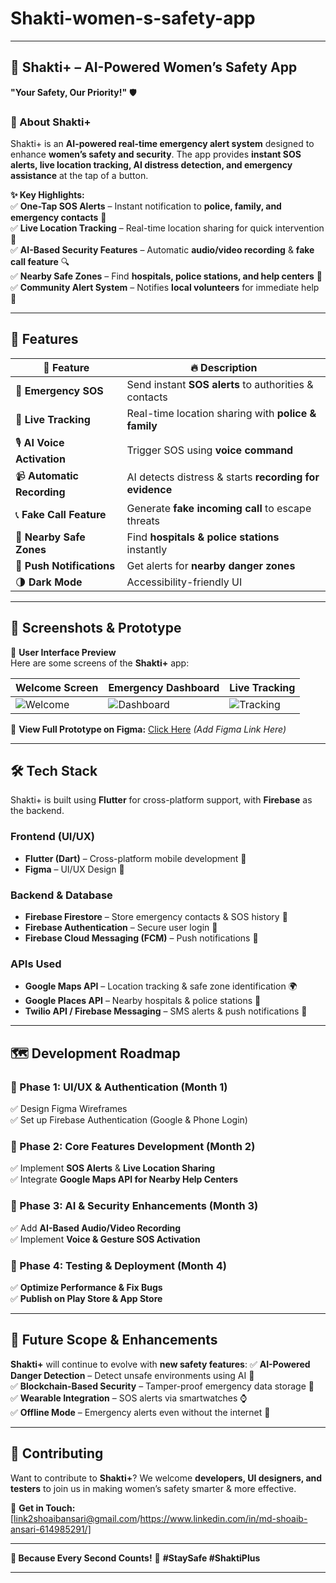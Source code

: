 # Shakti-women-s-safety-app

---

## **🚀 Shakti+ – AI-Powered Women’s Safety App**
**"Your Safety, Our Priority!"** 🛡️  

### **📌 About Shakti+**
Shakti+ is an **AI-powered real-time emergency alert system** designed to enhance **women’s safety and security**. The app provides **instant SOS alerts, live location tracking, AI distress detection, and emergency assistance** at the tap of a button.  

**✨ Key Highlights:**  
✅ **One-Tap SOS Alerts** – Instant notification to **police, family, and emergency contacts** 📲  
✅ **Live Location Tracking** – Real-time location sharing for quick intervention 📍  
✅ **AI-Based Security Features** – Automatic **audio/video recording** & **fake call feature** 🔍  
✅ **Nearby Safe Zones** – Find **hospitals, police stations, and help centers** 🏥  
✅ **Community Alert System** – Notifies **local volunteers** for immediate help 🚨  

---

## **📱 Features**
| 🔹 **Feature** | 🔥 **Description** |
|--------------|-----------------|
| 🚨 **Emergency SOS** | Send instant **SOS alerts** to authorities & contacts |
| 📍 **Live Tracking** | Real-time location sharing with **police & family** |
| 🎙 **AI Voice Activation** | Trigger SOS using **voice command** |
| 📹 **Automatic Recording** | AI detects distress & starts **recording for evidence** |
| 📞 **Fake Call Feature** | Generate **fake incoming call** to escape threats |
| 🏥 **Nearby Safe Zones** | Find **hospitals & police stations** instantly |
| 🔔 **Push Notifications** | Get alerts for **nearby danger zones** |
| 🌗 **Dark Mode** | Accessibility-friendly UI |

---

## **🎨 Screenshots & Prototype**
📸 **User Interface Preview**  
Here are some screens of the **Shakti+** app:

| **Welcome Screen** | **Emergency Dashboard** | **Live Tracking** |
|----------------|----------------|----------------|
| ![Welcome](#) | ![Dashboard](#) | ![Tracking](#) |

👀 **View Full Prototype on Figma:** [Click Here](#) *(Add Figma Link Here)*  

---

## **🛠️ Tech Stack**
Shakti+ is built using **Flutter** for cross-platform support, with **Firebase** as the backend.

### **Frontend (UI/UX)**
- **Flutter (Dart)** – Cross-platform mobile development 📱  
- **Figma** – UI/UX Design 🎨  

### **Backend & Database**
- **Firebase Firestore** – Store emergency contacts & SOS history 📂  
- **Firebase Authentication** – Secure user login 🔐  
- **Firebase Cloud Messaging (FCM)** – Push notifications 🔔  

### **APIs Used**
- **Google Maps API** – Location tracking & safe zone identification 🌍  
- **Google Places API** – Nearby hospitals & police stations 🏥  
- **Twilio API / Firebase Messaging** – SMS alerts & push notifications 📩  

---

## **🗺️ Development Roadmap**
### **🔹 Phase 1: UI/UX & Authentication (Month 1)**
✅ Design Figma Wireframes  
✅ Set up Firebase Authentication (Google & Phone Login)  

### **🔹 Phase 2: Core Features Development (Month 2)**
✅ Implement **SOS Alerts** & **Live Location Sharing**  
✅ Integrate **Google Maps API for Nearby Help Centers**  

### **🔹 Phase 3: AI & Security Enhancements (Month 3)**
✅ Add **AI-Based Audio/Video Recording**  
✅ Implement **Voice & Gesture SOS Activation**  

### **🔹 Phase 4: Testing & Deployment (Month 4)**
✅ **Optimize Performance & Fix Bugs**  
✅ **Publish on Play Store & App Store**  

---

## **🚀 Future Scope & Enhancements**
**Shakti+** will continue to evolve with **new safety features**:
✅ **AI-Powered Danger Detection** – Detect unsafe environments using AI 📡  
✅ **Blockchain-Based Security** – Tamper-proof emergency data storage 🔗  
✅ **Wearable Integration** – SOS alerts via smartwatches ⌚  
✅ **Offline Mode** – Emergency alerts even without the internet 📶  

---

## **🔗 Contributing**
Want to contribute to **Shakti+**? We welcome **developers, UI designers, and testers** to join us in making women’s safety smarter & more effective.  

📩 **Get in Touch:** [link2shoaibansari@gmail.com/https://www.linkedin.com/in/md-shoaib-ansari-614985291/]  

---

**🚀 Because Every Second Counts!** 💙 **#StaySafe #ShaktiPlus**  

---
